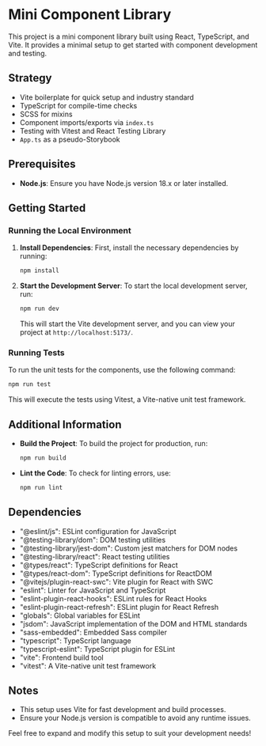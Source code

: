 # Mini Component Library

This project is a mini component library built using React, TypeScript, and Vite. It provides a minimal setup to get started with component development and testing.

## Strategy

- Vite boilerplate for quick setup and industry standard
- TypeScript for compile-time checks
- SCSS for mixins
- Component imports/exports via `index.ts`
- Testing with Vitest and React Testing Library
- `App.ts` as a pseudo-Storybook

## Prerequisites

- **Node.js**: Ensure you have Node.js version 18.x or later installed.

## Getting Started

### Running the Local Environment

1. **Install Dependencies**: First, install the necessary dependencies by running:

   ```bash
   npm install
   ```

2. **Start the Development Server**: To start the local development server, run:

   ```bash
   npm run dev
   ```

   This will start the Vite development server, and you can view your project at `http://localhost:5173/`.

### Running Tests

To run the unit tests for the components, use the following command:

```bash
npm run test
```

This will execute the tests using Vitest, a Vite-native unit test framework.

## Additional Information

- **Build the Project**: To build the project for production, run:

  ```bash
  npm run build
  ```

- **Lint the Code**: To check for linting errors, use:

  ```bash
  npm run lint
  ```

## Dependencies

- "@eslint/js": ESLint configuration for JavaScript
- "@testing-library/dom": DOM testing utilities
- "@testing-library/jest-dom": Custom jest matchers for DOM nodes
- "@testing-library/react": React testing utilities
- "@types/react": TypeScript definitions for React
- "@types/react-dom": TypeScript definitions for ReactDOM
- "@vitejs/plugin-react-swc": Vite plugin for React with SWC
- "eslint": Linter for JavaScript and TypeScript
- "eslint-plugin-react-hooks": ESLint rules for React Hooks
- "eslint-plugin-react-refresh": ESLint plugin for React Refresh
- "globals": Global variables for ESLint
- "jsdom": JavaScript implementation of the DOM and HTML standards
- "sass-embedded": Embedded Sass compiler
- "typescript": TypeScript language
- "typescript-eslint": TypeScript plugin for ESLint
- "vite": Frontend build tool
- "vitest": A Vite-native unit test framework

## Notes

- This setup uses Vite for fast development and build processes.
- Ensure your Node.js version is compatible to avoid any runtime issues.

Feel free to expand and modify this setup to suit your development needs!
